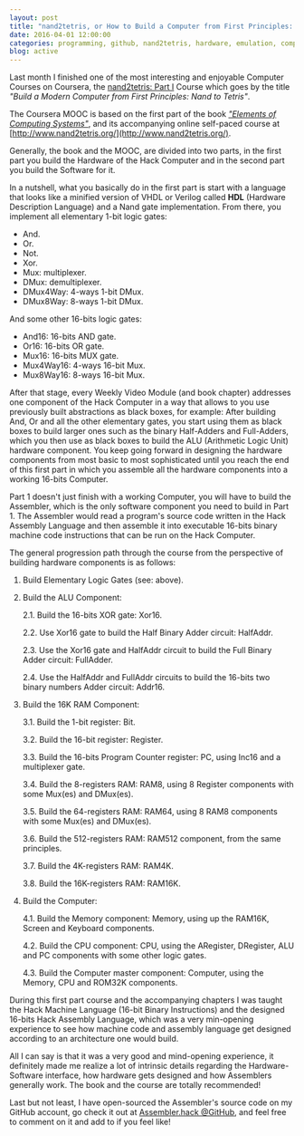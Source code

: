 ```yaml
---
layout: post
title: "nand2tetris, or How to Build a Computer from First Principles: A Review"
date: 2016-04-01 12:00:00
categories: programming, github, nand2tetris, hardware, emulation, computer design, computer architecture, assembly, assemblers, machine code
blog: active
---
```


Last month I finished one of the most interesting and enjoyable Computer Courses on Coursera, the [nand2tetris: Part I](https://www.coursera.org/learn/build-a-computer) Course which goes by the title *"Build a Modern Computer from First Principles: Nand to Tetris"*.

The Coursera MOOC is based on the first part of the book *["Elements of Computing Systems"](https://mitpress.mit.edu/books/elements-computing-systems)*, and its accompanying online self-paced course at [http://www.nand2tetris.org/](http://www.nand2tetris.org/).

Generally, the book and the MOOC, are divided into two parts, in the first part you build the Hardware of the Hack Computer and in the second part you build the Software for it.

In a nutshell, what you basically do in the first part is start with a language that looks like a minified version of VHDL or Verilog called **HDL** (Hardware Description Language) and a Nand gate implementation. From there, you implement all elementary 1-bit logic gates:

  * And.
  * Or.
  * Not.
  * Xor.
  * Mux: multiplexer.
  * DMux: demultiplexer.
  * DMux4Way: 4-ways 1-bit DMux.
  * DMux8Way: 8-ways 1-bit DMux.

And some other 16-bits logic gates:

  * And16: 16-bits AND gate.
  * Or16: 16-bits OR gate.
  * Mux16: 16-bits MUX gate.
  * Mux4Way16: 4-ways 16-bit Mux.
  * Mux8Way16: 8-ways 16-bit Mux.

After that stage, every Weekly Video Module (and book chapter) addresses one component of the Hack Computer in a way that allows to you use previously built abstractions as black boxes, for example: After building And, Or and all the other elementary gates, you start using them as black boxes to build larger ones such as the binary Half-Adders and Full-Adders, which you then use as black boxes to build the ALU (Arithmetic Logic Unit) hardware component. You keep going forward in designing the hardware components from most basic to most sophisticated until you reach the end of this first part in which you assemble all the hardware components into a working 16-bits Computer.

Part 1 doesn't just finish with a working Computer, you will have to build the Assembler, which is the only software component you need to build in Part 1. The Assembler would read a program's source code written in the Hack Assembly Language and then assemble it into executable 16-bits binary machine code instructions that can be run on the Hack Computer.

The general progression path through the course from the perspective of building hardware components is as follows:

  1. Build Elementary Logic Gates (see: above).

  2. Build the ALU Component:

     2.1. Build the 16-bits XOR gate: Xor16.

     2.2. Use Xor16 gate to build the Half Binary Adder circuit: HalfAddr.

     2.3. Use the Xor16 gate and HalfAddr circuit to build the Full Binary Adder circuit: FullAdder.

     2.4. Use the HalfAddr and FullAddr circuits to build the 16-bits two binary numbers Adder circuit: Addr16.

  3. Build the 16K RAM Component:

     3.1. Build the 1-bit register: Bit.

     3.2. Build the 16-bit register: Register.

     3.3. Build the 16-bits Program Counter register: PC, using Inc16 and a multiplexer gate.

     3.4. Build the 8-registers RAM: RAM8, using 8 Register components with some Mux(es) and DMux(es).

     3.5. Build the 64-registers RAM: RAM64, using 8 RAM8 components with some Mux(es) and DMux(es).

     3.6. Build the 512-registers RAM: RAM512 component, from the same principles.

     3.7. Build the 4K-registers RAM: RAM4K.

     3.8. Build the 16K-registers RAM: RAM16K.

  4. Build the Computer:

     4.1. Build the Memory component: Memory, using up the RAM16K, Screen and Keyboard components.

     4.2. Build the CPU component: CPU, using the ARegister, DRegister, ALU and PC components with some other logic gates.

     4.3. Build the Computer master component: Computer, using the Memory, CPU and ROM32K components.

During this first part course and the accompanying chapters I was taught the Hack Machine Language (16-bit Binary Instructions) and the designed 16-bits Hack Assembly Language, which was a very min-opening experience to see how machine code and assembly language get designed according to an architecture one would build.

All I can say is that it was a very good and mind-opening experience, it definitely made me realize a lot of intrinsic details regarding the Hardware-Software interface, how hardware gets designed and how Assemblers generally work. The book and the course are totally recommended!

Last but not least, I have open-sourced the Assembler's source code on my GitHub account, go check it out at [Assembler.hack @GitHub](https://github.com/aalhour/Assembler.hack), and feel free to comment on it and add to if you feel like!
